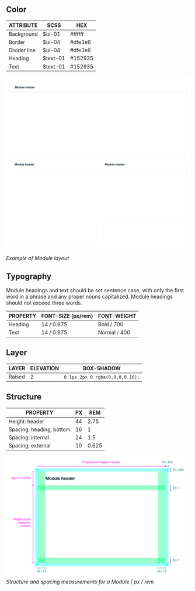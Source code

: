 ## Color

| ATTRIBUTE      | SCSS     | HEX      |
|------------|----------|----------|
| Background | $ui-01   | #ffffff  |
| Border     | $ui-04   | #dfe3e6  |
| Divider line| $ui-04  | #dfe3e6  |
| Heading    | $text-01 | #152935  |
| Text       | $text-01 | #152935  |


![Example of Module layout](images/module-style-1.png)

_Example of Module layout_

## Typography

Module headings and text should be set sentence case, with only the first word in a phrase and any proper nouns capitalized. Module headings should not exceed three words.

| PROPERTY | FONT-SIZE (px/rem)      | FONT-WEIGHT |
|----------|-----------------|-------------|
| Heading  | 14 / 0.875 | Bold / 700  |
| Text     | 14 / 0.875 | Normal / 400|

## Layer

| LAYER      | ELEVATION     | BOX-SHADOW      |
|------------|----------|----------|
| Raised     | 2        | `0 1px 2px 0 rgba(0,0,0,0.10);`  |

## Structure

| PROPERTY                 | PX | REM   |
|--------------------------|----|-------|
| Height: header           | 44 | 2.75  |
| Spacing: heading, bottom | 16 | 1     |
| Spacing: internal        | 24 | 1.5   |
| Spacing: external        | 10 | 0.625 |

<!--Needs to be added in:

Width: proportional
Single or Double >> needs to be explained more in paragraph form

**Breakpoints** >> Maybe we use a table for this?
>600 : 1 column
600-1024 : 2 col
1024-1600 : 3 columns
<1600 : 4 columns
-->

![Structure and spacing measurements for Modules](images/module-style-2.png)
_Structure and spacing measurements for a Module | px / rem_
